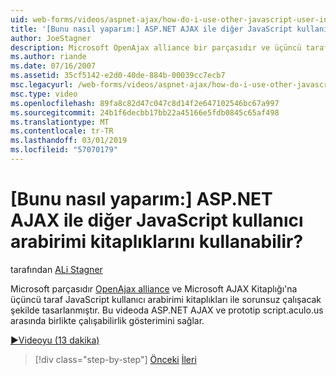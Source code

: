 ```yaml
---
uid: web-forms/videos/aspnet-ajax/how-do-i-use-other-javascript-user-interface-libraries-with-aspnet-ajax
title: '[Bunu nasıl yaparım:] ASP.NET AJAX ile diğer JavaScript kullanıcı arabirimi kitaplıklarını kullanabilir? | Microsoft Docs'
author: JoeStagner
description: Microsoft OpenAjax alliance bir parçasıdır ve üçüncü taraf JavaScript kullanıcı arabirimi kitaplıkları ile sorunsuz çalışacak şekilde tasarlanmış Microsoft AJAX kitaplığı...
ms.author: riande
ms.date: 07/16/2007
ms.assetid: 35cf5142-e2d0-40de-884b-00039cc7ecb7
msc.legacyurl: /web-forms/videos/aspnet-ajax/how-do-i-use-other-javascript-user-interface-libraries-with-aspnet-ajax
msc.type: video
ms.openlocfilehash: 89fa8c82d47c047c8d14f2e647102546bc67a997
ms.sourcegitcommit: 24b1f6decbb17bb22a45166e5fdb0845c65af498
ms.translationtype: MT
ms.contentlocale: tr-TR
ms.lasthandoff: 03/01/2019
ms.locfileid: "57070179"
---
```

<a name="how-do-i-use-other-javascript-user-interface-libraries-with-aspnet-ajax"></a>[Bunu nasıl yaparım:] ASP.NET AJAX ile diğer JavaScript kullanıcı arabirimi kitaplıklarını kullanabilir?
====================
tarafından [ALi Stagner](https://github.com/JoeStagner)

Microsoft parçasıdır [OpenAjax alliance](http://www.openajax.org/) ve Microsoft AJAX Kitaplığı'na üçüncü taraf JavaScript kullanıcı arabirimi kitaplıkları ile sorunsuz çalışacak şekilde tasarlanmıştır. Bu videoda ASP.NET AJAX ve prototip script.aculo.us arasında birlikte çalışabilirlik gösterimini sağlar.

[&#9654;Videoyu (13 dakika)](https://channel9.msdn.com/Blogs/ASP-NET-Site-Videos/how-do-i-use-other-javascript-user-interface-libraries-with-aspnet-ajax)

> [!div class="step-by-step"]
> [Önceki](how-do-i-choose-between-methods-of-ajax-page-updates.md)
> [İleri](how-do-i-use-the-aspnet-ajax-profile-services.md)
